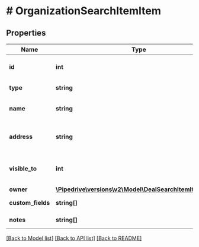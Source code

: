 # # OrganizationSearchItemItem

## Properties

Name | Type | Description | Notes
------------ | ------------- | ------------- | -------------
**id** | **int** | The ID of the organization | [optional]
**type** | **string** | The type of the item | [optional]
**name** | **string** | The name of the organization | [optional]
**address** | **string** | The address of the organization | [optional]
**visible_to** | **int** | The visibility of the organization | [optional]
**owner** | [**\Pipedrive\versions\v2\Model\DealSearchItemItemOwner**](DealSearchItemItemOwner.md) |  | [optional]
**custom_fields** | **string[]** | Custom fields | [optional]
**notes** | **string[]** | An array of notes | [optional]

[[Back to Model list]](../README.md#documentation-for-models) [[Back to API list]](../README.md#documentation-for-api-endpoints) [[Back to README]](../README.md)
